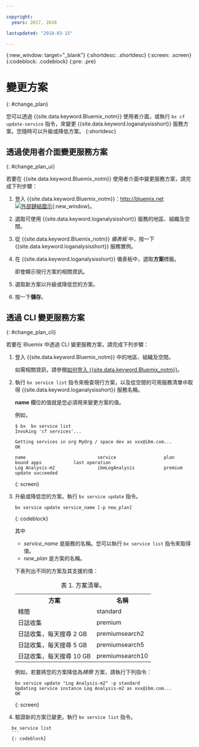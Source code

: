 ```yaml
---

copyright:
  years: 2017, 2018

lastupdated: "2018-03-15"

---
```



{:new_window: target="_blank"}
{:shortdesc: .shortdesc}
{:screen: .screen}
{:codeblock: .codeblock}
{:pre: .pre}


# 變更方案
{: #change_plan}

您可以透過 {{site.data.keyword.Bluemix_notm}} 使用者介面，或執行 `bx cf update-service` 指令，來變更 {{site.data.keyword.loganalysisshort}} 服務方案。您隨時可以升級或降低方案。
{:shortdesc}

## 透過使用者介面變更服務方案
{: #change_plan_ui}

若要在 {{site.data.keyword.Bluemix_notm}} 使用者介面中變更服務方案，請完成下列步驟：

1. 登入 {{site.data.keyword.Bluemix_notm}}：[http://bluemix.net ![外部鏈結圖示](../../../icons/launch-glyph.svg "外部鏈結圖示")](http://bluemix.net){:new_window}。 

2. 選取可使用 {{site.data.keyword.loganalysisshort}} 服務的地區、組織及空間。  

3. 從 {{site.data.keyword.Bluemix_notm}} *儀表板* 中，按一下 {{site.data.keyword.loganalysisshort}} 服務實例。 
    
4. 在 {{site.data.keyword.loganalysisshort}} 儀表板中，選取**方案**標籤。

    即會顯示現行方案的相關資訊。
	
5. 選取新方案以升級或降低您的方案。 

6. 按一下**儲存**。




## 透過 CLI 變更服務方案
{: #change_plan_cli}

若要在 Bluemix 中透過 CLI 變更服務方案，請完成下列步驟：

1. 登入 {{site.data.keyword.Bluemix_notm}} 中的地區、組織及空間。 

    如需相關資訊，請參閱[如何登入 {{site.data.keyword.Bluemix_notm}}](/docs/services/CloudLogAnalysis/qa/cli_qa.html#login)。
	
2. 執行 `bx service list` 指令來檢查現行方案，以及從空間的可用服務清單中取得 {{site.data.keyword.loganalysisshort}} 服務名稱。 

    **name** 欄位的值就是您必須用來變更方案的值。 

    例如，
	
	```
	$ bx  bx service list
    Invoking 'cf services'...

    Getting services in org MyOrg / space dev as xxx@ibm.com...
    OK

    name                           service                  plan             bound apps            last operation
    Log Analysis-m2                ibmLogAnalysis           premium                                update succeeded
    ```
	{: screen}
    
3. 升級或降低您的方案。執行 `bx service update` 指令。
    
	```
	bx service update service_name [-p new_plan]
	```
	{: codeblock}
	
	其中 
	
	* *service_name* 是服務的名稱。您可以執行 `bx service list` 指令來取得值。
	* *new_plan* 是方案的名稱。
	
	下表列出不同的方案及其支援的值：
	
	<table>
	  <caption>表 1. 方案清單。</caption>
	  <tr>
	    <th>方案</th>
	    <th>名稱</th>
	  </tr>
	  <tr>
	    <td>精簡</td>
	    <td>standard</td>
	  </tr>
	  <tr>
	    <td>日誌收集</td>
	    <td>premium</td>
	  </tr>
	  <tr>
	    <td>日誌收集，每天搜尋 2 GB</td>
	    <td>premiumsearch2</td>
	  </tr>
	  <tr>
	    <td>日誌收集，每天搜尋 5 GB</td>
	    <td>premiumsearch5</td>
	  </tr>
	  <tr>
	    <td>日誌收集，每天搜尋 10 GB</td>
	    <td>premiumsearch10</td>
	  </tr>
	</table>
	
	例如，若要將您的方案降低為*精簡* 方案，請執行下列指令：
	
	```
	bx service update "Log Analysis-m2" -p standard
    Updating service instance Log Analysis-m2 as xxx@ibm.com...
    OK
	```
	{: screen}

4. 驗證新的方案已變更。執行 `bx service list` 指令。

  ```
	bx service list
	```
	{: codeblock}






